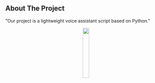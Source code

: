 ## About The Project
"Our project is a lightweight voice assistant script based on Python."
<p align="center">
<img src="https://github.com/salimizel/Voice-Assistance/blob/master/Happy.gif" width="20%">
</p>
